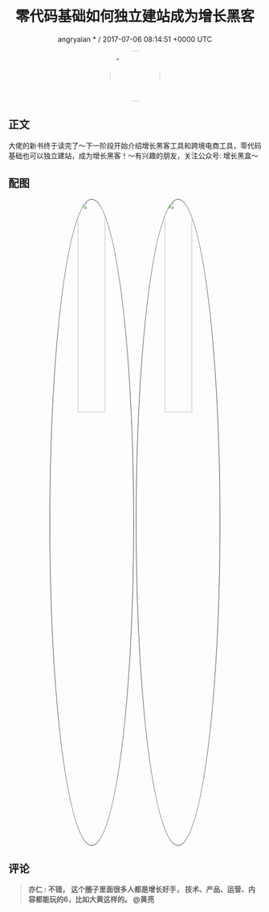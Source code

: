 <h1 align="center">零代码基础如何独立建站成为增长黑客</h1>
<p align="center">
    <a>angryalan * / 2017-07-06 08:14:51 &#43;0000 UTC</a>
</p>

<div align="center">
    <img src="https://images.zsxq.com/Fk-vj6-nTg15M1rjr1hgQpBt-RGG?e=1590940799&amp;token=kIxbL07-8jAj8w1n4s9zv64FuZZNEATmlU_Vm6zD:lf4rtgZQZGArLVDxRWhzvfPW1vA=" width="100" height="100" style="border:1px solid;border-radius:50%; color:#ffffff"/>
</div>

## 正文

<div>
大佬的新书终于读完了～下一阶段开始介绍增长黑客工具和跨境电商工具，零代码基础也可以独立建站，成为增长黑客！～有兴趣的朋友，关注公众号: 增长黑盒～

</div>

## 配图
<div class="image" align="center">

<img src="https://images.zsxq.com/Fgp_1SG7_iYcC4Nvo8ns4JZFMxKH?e=1590940799&amp;token=kIxbL07-8jAj8w1n4s9zv64FuZZNEATmlU_Vm6zD:262fM50YWiopOwcezvPBEymQFvs=" width="33%" height="33%" style="border:1px solid;border-radius:50%; color:#3c3f41"/>

<img src="https://images.zsxq.com/FsRPNLVuprYjHSzMZFqelaDYXfsy?imageMogr2/auto-orient/thumbnail/800x/format/jpg/blur/1x0/quality/75&amp;e=1590940799&amp;token=kIxbL07-8jAj8w1n4s9zv64FuZZNEATmlU_Vm6zD:dFLaKvBilzi4ImKnLXMFXiTNSsA=" width="33%" height="33%" style="border:1px solid;border-radius:50%; color:#3c3f41"/>

</div>

## 评论

<div align="left">
<div>

<blockquote >
<span> <strong>亦仁 : 不错， 这个圈子里面很多人都是增长好手， 技术、产品、运营、内容都能玩的6，比如大黄这样的。 @黄亮 </strong></span>
</blockquote>

</div>
</div>